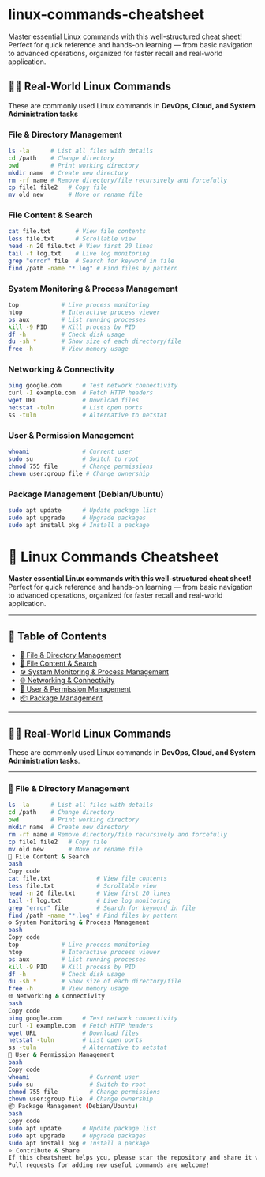 # linux-commands-cheatsheet
Master essential Linux commands with this well-structured cheat sheet! Perfect for quick reference and hands-on learning — from basic navigation to advanced operations, organized for faster recall and real-world application.

## 🧑‍💻 Real-World Linux Commands 

These are commonly used Linux commands in **DevOps, Cloud, and System
Administration tasks** 

### File & Directory Management

``` bash
ls -la      # List all files with details
cd /path    # Change directory
pwd         # Print working directory
mkdir name  # Create new directory
rm -rf name # Remove directory/file recursively and forcefully
cp file1 file2   # Copy file
mv old new       # Move or rename file
```

### File Content & Search

``` bash
cat file.txt       # View file contents
less file.txt      # Scrollable view
head -n 20 file.txt # View first 20 lines
tail -f log.txt    # Live log monitoring
grep "error" file  # Search for keyword in file
find /path -name "*.log" # Find files by pattern
```

### System Monitoring & Process Management

``` bash
top            # Live process monitoring
htop           # Interactive process viewer
ps aux         # List running processes
kill -9 PID    # Kill process by PID
df -h          # Check disk usage
du -sh *       # Show size of each directory/file
free -h        # View memory usage
```

### Networking & Connectivity

``` bash
ping google.com      # Test network connectivity
curl -I example.com  # Fetch HTTP headers
wget URL             # Download files
netstat -tuln        # List open ports
ss -tuln             # Alternative to netstat
```

### User & Permission Management

``` bash
whoami               # Current user
sudo su              # Switch to root
chmod 755 file       # Change permissions
chown user:group file # Change ownership
```

### Package Management (Debian/Ubuntu)

``` bash
sudo apt update      # Update package list
sudo apt upgrade     # Upgrade packages
sudo apt install pkg # Install a package
```

# 🐧 Linux Commands Cheatsheet

**Master essential Linux commands with this well-structured cheat sheet!**  
Perfect for quick reference and hands-on learning — from basic navigation to advanced operations, organized for faster recall and real-world application.

---

## 📌 Table of Contents
- [📂 File & Directory Management](#-file--directory-management)
- [📄 File Content & Search](#-file-content--search)
- [⚙️ System Monitoring & Process Management](#️-system-monitoring--process-management)
- [🌐 Networking & Connectivity](#-networking--connectivity)
- [👤 User & Permission Management](#-user--permission-management)
- [📦 Package Management](#-package-management-debianubuntu)

---

## 🧑‍💻 Real-World Linux Commands
These are commonly used Linux commands in **DevOps, Cloud, and System Administration tasks**.

---

### 📂 File & Directory Management
```bash
ls -la      # List all files with details
cd /path    # Change directory
pwd         # Print working directory
mkdir name  # Create new directory
rm -rf name # Remove directory/file recursively and forcefully
cp file1 file2   # Copy file
mv old new       # Move or rename file
📄 File Content & Search
bash
Copy code
cat file.txt             # View file contents
less file.txt            # Scrollable view
head -n 20 file.txt      # View first 20 lines
tail -f log.txt          # Live log monitoring
grep "error" file        # Search for keyword in file
find /path -name "*.log" # Find files by pattern
⚙️ System Monitoring & Process Management
bash
Copy code
top            # Live process monitoring
htop           # Interactive process viewer
ps aux         # List running processes
kill -9 PID    # Kill process by PID
df -h          # Check disk usage
du -sh *       # Show size of each directory/file
free -h        # View memory usage
🌐 Networking & Connectivity
bash
Copy code
ping google.com      # Test network connectivity
curl -I example.com  # Fetch HTTP headers
wget URL             # Download files
netstat -tuln        # List open ports
ss -tuln             # Alternative to netstat
👤 User & Permission Management
bash
Copy code
whoami                 # Current user
sudo su                # Switch to root
chmod 755 file         # Change permissions
chown user:group file  # Change ownership
📦 Package Management (Debian/Ubuntu)
bash
Copy code
sudo apt update      # Update package list
sudo apt upgrade     # Upgrade packages
sudo apt install pkg # Install a package
⭐ Contribute & Share
If this cheatsheet helps you, please star the repository and share it with others.
Pull requests for adding new useful commands are welcome!

